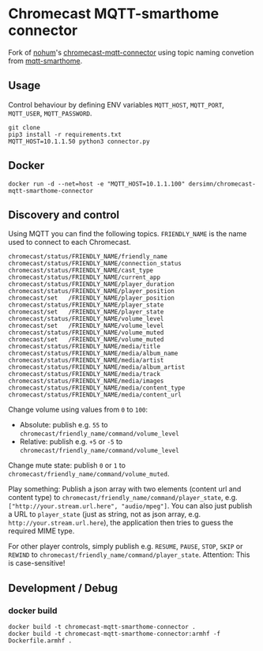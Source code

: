 # Chromecast MQTT-smarthome connector

Fork of [nohum](https://github.com/nohum)'s [chromecast-mqtt-connector](https://github.com/nohum/chromecast-mqtt-connector) using topic naming convetion from [mqtt-smarthome](https://github.com/mqtt-smarthome/mqtt-smarthome).

## Usage

Control behaviour by defining ENV variables `MQTT_HOST`, `MQTT_PORT`, `MQTT_USER`, `MQTT_PASSWORD`.

	git clone 
	pip3 install -r requirements.txt
	MQTT_HOST=10.1.1.50 python3 connector.py

## Docker

	docker run -d --net=host -e "MQTT_HOST=10.1.1.100" dersimn/chromecast-mqtt-smarthome-connector

## Discovery and control

Using MQTT you can find the following topics. `FRIENDLY_NAME` is the name used to connect
to each Chromecast.

	chromecast/status/FRIENDLY_NAME/friendly_name
	chromecast/status/FRIENDLY_NAME/connection_status
	chromecast/status/FRIENDLY_NAME/cast_type
	chromecast/status/FRIENDLY_NAME/current_app
	chromecast/status/FRIENDLY_NAME/player_duration
	chromecast/status/FRIENDLY_NAME/player_position
	chromecast/set   /FRIENDLY_NAME/player_position
	chromecast/status/FRIENDLY_NAME/player_state
	chromecast/set   /FRIENDLY_NAME/player_state
	chromecast/status/FRIENDLY_NAME/volume_level
	chromecast/set   /FRIENDLY_NAME/volume_level
	chromecast/status/FRIENDLY_NAME/volume_muted
	chromecast/set   /FRIENDLY_NAME/volume_muted
	chromecast/status/FRIENDLY_NAME/media/title
	chromecast/status/FRIENDLY_NAME/media/album_name
	chromecast/status/FRIENDLY_NAME/media/artist
	chromecast/status/FRIENDLY_NAME/media/album_artist
	chromecast/status/FRIENDLY_NAME/media/track
	chromecast/status/FRIENDLY_NAME/media/images
	chromecast/status/FRIENDLY_NAME/media/content_type
	chromecast/status/FRIENDLY_NAME/media/content_url

Change volume using values from `0` to `100`:

* Absolute: publish e.g. `55` to `chromecast/friendly_name/command/volume_level`
* Relative: publish e.g. `+5` or `-5` to `chromecast/friendly_name/command/volume_level`

Change mute state: publish `0` or `1` to `chromecast/friendly_name/command/volume_muted`.

Play something: Publish a json array with two elements (content url and content type) to
`chromecast/friendly_name/command/player_state`, e.g. `["http://your.stream.url.here", "audio/mpeg"]`.
You can also just publish a URL to `player_state` (just as string, not as json array, e.g.
`http://your.stream.url.here`), the application then tries to guess the required MIME type.

For other player controls, simply publish e.g. `RESUME`, `PAUSE`, `STOP`, `SKIP` or `REWIND` to
`chromecast/friendly_name/command/player_state`. Attention: This is case-sensitive!

## Development / Debug

### docker build

	docker build -t chromecast-mqtt-smarthome-connector .
	docker build -t chromecast-mqtt-smarthome-connector:armhf -f Dockerfile.armhf .
